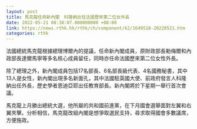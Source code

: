 ```yaml
---
layout: post
title: 馬克龍任命新內閣　科隆納出任法國歷來第二位女外長
date: 2022-05-21 08:38:07.000000000 +08:00
link: https://news.rthk.hk/rthk/ch/component/k2/1649518-20220521.htm
categories: rthk
---
```


法國總統馬克龍根據總理博爾內的提議，任命新內閣成員，原財政部長勒梅爾和內政部長達爾馬寧等多名核心成員留任，同時亦任命法國歷來第二位女性外長。

除了總理之外，新內閣成員包括17名部長、6名部長級代表、4名國務秘書，其中13人是女性，新內閣出現多名新面孔，其中法國駐英國大使、前政府發言人科隆納出任外長，歷史學者恩迪亞耶出任教育部長。新內閣將於下星期一舉行首次會議。

馬克龍上月勝出總統大選，他所屬的共和國前進黨，在下月國會選舉面對左翼和右翼夾擊。分析相信，馬克龍改組內閣是想爭取選民支持，尋求取得國會多數議席，方便施政。
